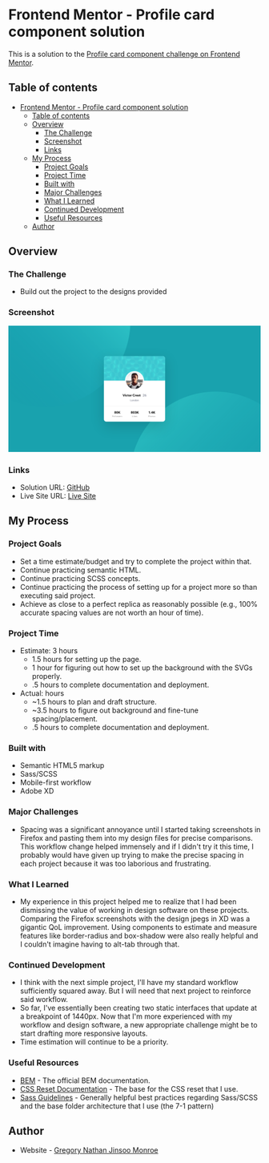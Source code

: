 # Frontend Mentor - Profile card component solution

This is a solution to the [Profile card component challenge on Frontend Mentor](https://www.frontendmentor.io/challenges/profile-card-component-cfArpWshJ).

## Table of contents

- [Frontend Mentor - Profile card component solution](#frontend-mentor---profile-card-component-solution)
  - [Table of contents](#table-of-contents)
  - [Overview](#overview)
    - [The Challenge](#the-challenge)
    - [Screenshot](#screenshot)
    - [Links](#links)
  - [My Process](#my-process)
    - [Project Goals](#project-goals)
    - [Project Time](#project-time)
    - [Built with](#built-with)
    - [Major Challenges](#major-challenges)
    - [What I Learned](#what-i-learned)
    - [Continued Development](#continued-development)
    - [Useful Resources](#useful-resources)
  - [Author](#author)

## Overview

### The Challenge

- Build out the project to the designs provided

### Screenshot

![Screenshot](design/screenshot.png)

### Links

- Solution URL: [GitHub](https://github.com/gnjmonroe/profile-card-component-main)
- Live Site URL: [Live Site](https://gnjmonroe.github.io/profile-card-component-main/)

## My Process

### Project Goals

- Set a time estimate/budget and try to complete the project within that.
- Continue practicing semantic HTML.
- Continue practicing SCSS concepts.
- Continue practicing the process of setting up for a project more so than executing said project.
- Achieve as close to a perfect replica as reasonably possible (e.g., 100% accurate spacing values are not worth an hour of time).

### Project Time

- Estimate: 3 hours
  - 1.5 hours for setting up the page.
  - 1 hour for figuring out how to set up the background with the SVGs properly.
  - .5 hours to complete documentation and deployment.
- Actual: hours
  - ~1.5 hours to plan and draft structure.
  - ~3.5 hours to figure out background and fine-tune spacing/placement.
  - .5 hours to complete documentation and deployment.

### Built with

- Semantic HTML5 markup
- Sass/SCSS
- Mobile-first workflow
- Adobe XD

### Major Challenges

- Spacing was a significant annoyance until I started taking screenshots in Firefox and pasting them into my design files for precise comparisons. This workflow change helped immensely and if I didn't try it this time, I probably would have given up trying to make the precise spacing in each project because it was too laborious and frustrating. 

### What I Learned

- My experience in this project helped me to realize that I had been dismissing the value of working in design software on these projects. Comparing the Firefox screenshots with the design jpegs in XD was a gigantic QoL improvement. Using components to estimate and measure features like border-radius and box-shadow were also really helpful and I couldn't imagine having to alt-tab through that.

### Continued Development

- I think with the next simple project, I'll have my standard workflow sufficiently squared away. But I will need that next project to reinforce said workflow.
- So far, I've essentially been creating two static interfaces that update at a breakpoint of 1440px. Now that I'm more experienced with my workflow and design software, a new appropriate challenge might be to start drafting more responsive layouts.
- Time estimation will continue to be a priority.

### Useful Resources

- [BEM](http://getbem.com/introduction/) - The official BEM documentation.
- [CSS Reset Documentation](https://piccalil.li/blog/a-modern-css-reset/) - The base for the CSS reset that I use.
- [Sass Guidelines](https://sass-guidelin.es/) - Generally helpful best practices regarding Sass/SCSS and the base folder architecture that I use (the 7-1 pattern)

## Author

- Website - [Gregory Nathan Jinsoo Monroe](https://www.jinsoo.co)
